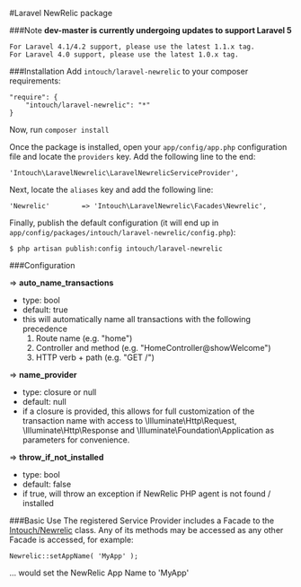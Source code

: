#Laravel NewRelic package

###Note
**dev-master is currently undergoing updates to support Laravel 5**

    For Laravel 4.1/4.2 support, please use the latest 1.1.x tag.
    For Laravel 4.0 support, please use the latest 1.0.x tag.

###Installation
Add `intouch/laravel-newrelic` to your composer requirements:

    "require": {
        "intouch/laravel-newrelic": "*"
    }

Now, run `composer install`

Once the package is installed, open your `app/config/app.php` configuration file and locate the `providers` key.  Add the following line to the end:

    'Intouch\LaravelNewrelic\LaravelNewrelicServiceProvider',

Next, locate the `aliases` key and add the following line:

    'Newrelic'        => 'Intouch\LaravelNewrelic\Facades\Newrelic',

Finally, publish the default configuration (it will end up in `app/config/packages/intouch/laravel-newrelic/config.php`):

    $ php artisan publish:config intouch/laravel-newrelic

###Configuration

=> **auto_name_transactions**

* type: bool
* default: true
* this will automatically name all transactions with the following precedence
    1. Route name (e.g. "home")
    2. Controller and method (e.g. "HomeController@showWelcome")
    3. HTTP verb + path (e.g. "GET /")

=> **name_provider**

* type: closure or null
* default: null
* if a closure is provided, this allows for full customization of the transaction name with access to \Illuminate\Http\Request, \Illuminate\Http\Response and \Illuminate\Foundation\Application as parameters for convenience.

=> **throw_if_not_installed**

* type: bool
* default: false
* if true, will throw an exception if NewRelic PHP agent is not found / installed

###Basic Use
The registered Service Provider includes a Facade to the [Intouch/Newrelic](http://github.com/In-Touch/newrelic) class.  Any of its methods may be accessed as any other Facade is accessed, for example:

    Newrelic::setAppName( 'MyApp' );

... would set the NewRelic App Name to 'MyApp'
